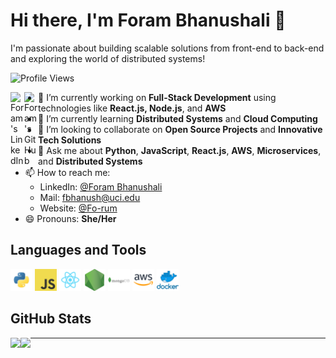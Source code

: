 # Hi there, I'm Foram Bhanushali 👋

I'm passionate about building scalable solutions from front-end to back-end and exploring the world of distributed systems!

![Profile Views](https://komarev.com/ghpvc/?username=Fo-rum&label=Views&color=blue&style=plastic)

<a href="https://www.linkedin.com/in/foram-bhanushali21/">
  <img align="left" alt="Foram's LinkedIn" width="22px" src="https://cdn.jsdelivr.net/npm/simple-icons@v3/icons/linkedin.svg" />
</a>
<a href="https://github.com/Fo-rum">
  <img align="left" alt="Foram's GitHub" width="22px" src="https://cdn.jsdelivr.net/npm/simple-icons@v3/icons/github.svg" />
</a>

- 🔭 I’m currently working on **Full-Stack Development** using technologies like **React.js, Node.js**, and **AWS**
- 🌱 I’m currently learning **Distributed Systems** and **Cloud Computing**
- 👯 I’m looking to collaborate on **Open Source Projects** and **Innovative Tech Solutions**
- 💬 Ask me about **Python**, **JavaScript**, **React.js**, **AWS**, **Microservices**, and **Distributed Systems**
- 📫 How to reach me:
  - LinkedIn: [@Foram Bhanushali](https://www.linkedin.com/in/foram-bhanushali21/)
  - Mail: [fbhanush@uci.edu](mailto:fbhanush@uci.edu)
  - Website: [@Fo-rum](https://github.com/Fo-rum)
- 😄 Pronouns: **She/Her**


## Languages and Tools

<code><img height="35" src="https://raw.githubusercontent.com/github/explore/80688e429a7d4ef2fca1e82350fe8e3517d3494d/topics/python/python.png"></code>
<code><img height="35" src="https://raw.githubusercontent.com/github/explore/80688e429a7d4ef2fca1e82350fe8e3517d3494d/topics/javascript/javascript.png"></code>
<code><img height="35" src="https://raw.githubusercontent.com/github/explore/80688e429a7d4ef2fca1e82350fe8e3517d3494d/topics/react/react.png"></code>
<code><img height="35" src="https://raw.githubusercontent.com/github/explore/80688e429a7d4ef2fca1e82350fe8e3517d3494d/topics/nodejs/nodejs.png"></code>
<code><img height="35" src="https://raw.githubusercontent.com/github/explore/80688e429a7d4ef2fca1e82350fe8e3517d3494d/topics/mongodb/mongodb.png"></code>
<code><img height="35" src="https://raw.githubusercontent.com/github/explore/80688e429a7d4ef2fca1e82350fe8e3517d3494d/topics/aws/aws.png"></code>
<code><img height="35" src="https://raw.githubusercontent.com/github/explore/80688e429a7d4ef2fca1e82350fe8e3517d3494d/topics/docker/docker.png"></code>


## GitHub Stats

<div>
  <img align="left" src="https://github-readme-stats.vercel.app/api/top-langs/?username=Fo-rum&theme=dark&hide_langs_below=1" />
  <img align="left" src="https://github-readme-stats.vercel.app/api?username=Fo-rum&show_icons=true&theme=dark&line_height=27" />
</div>

---

